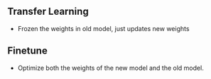 ## Transfer Learning
- Frozen the weights in old model, just updates new weights


## Finetune
- Optimize both the weights of the new model and the old model.
